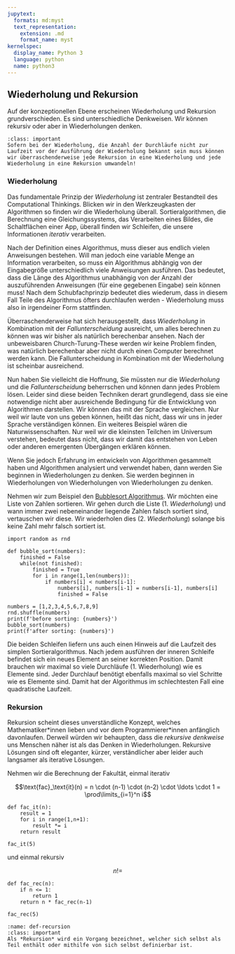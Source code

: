 ```yaml
---
jupytext:
  formats: md:myst
  text_representation:
    extension: .md
    format_name: myst
kernelspec:
  display_name: Python 3
  language: python
  name: python3
---
```


## Wiederholung und Rekursion

Auf der konzeptionellen Ebene erscheinen Wiederholung und Rekursion grundverschieden.
Es sind unterschiedliche Denkweisen.
Wir können rekursiv oder aber in Wiederholungen denken.

```{admonition} Wiederholung und Rekursion
:class: important
Sofern bei der Wiederholung, die Anzahl der Durchläufe nicht zur Laufzeit vor der Ausführung der Wiederholung bekannt sein muss können wir überraschenderweise jede Rekursion in eine Wiederholung und jede Wiederholung in eine Rekursion umwandeln!
```

### Wiederholung

Das fundamentale Prinzip der *Wiederholung* ist zentraler Bestandteil des Computational Thinkings.
Blicken wir in den Werkzeugkasten der Algorithmen so finden wir die Wiederholung überall.
Sortieralgorithmen, die Berechnung eine Gleichungssystems, das Verarbeiten eines Bildes, die Schaltflächen einer App, überall finden wir Schleifen, die unsere Informationen *iterativ* verarbeiten.

Nach der Definition eines Algorithmus, muss dieser aus endlich vielen Anweisungen bestehen.
Will man jedoch eine variable Menge an Information verarbeiten, so muss ein Algorithmus abhängig von der Eingabegröße unterschiedlich viele Anweisungen ausführen.
Das bedeutet, dass die Länge des Algorithmus unabhängig von der Anzahl der auszuführenden Anweisungen (für eine gegebenen Eingabe) sein können muss!
Nach dem Schubfachprinzip bedeutet dies wiederum, dass in diesem Fall Teile des Algorithmus öfters durchlaufen werden - Wiederholung muss also in irgendeiner Form stattfinden.

Überraschenderweise hat sich herausgestellt, dass *Wiederholung* in Kombination mit der *Fallunterscheidung* ausreicht, um alles berechnen zu können was wir bisher als natürlich berechenbar ansehen.
Nach der unbeweisbaren Church-Turung-These werden wir keine Problem finden, was natürlich berechenbar aber nicht durch einen Computer berechnet werden kann.
Die Fallunterscheidung in Kombination mit der Wiederholung ist scheinbar ausreichend.

Nun haben Sie vielleicht die Hoffnung, Sie müssten nur die *Wiederholung* und die *Fallunterscheidung* beherrschen und können dann jedes Problem lösen.
Leider sind diese beiden Techniken derart grundlegend, dass sie eine notwendige nicht aber ausreichende Bedingung für die Entwicklung von Algorithmen darstellen.
Wir können das mit der Sprache vergleichen.
Nur weil wir laute von uns geben können, heißt das nicht, dass wir uns in jeder Sprache verständigen können.
Ein weiteres Beispiel wären die Naturwissenschaften.
Nur weil wir die kleinsten Teilchen im Universum verstehen, bedeutet dass nicht, dass wir damit das entstehen von Leben oder anderen emergenten Übergängen erklären können.

Wenn Sie jedoch Erfahrung im entwickeln von Algorithmen gesammelt haben und Algorithmen analysiert und verwendet haben, dann werden Sie beginnen in Wiederholungen zu denken.
Sie werden beginnen in Wiederholungen von Wiederholungen von Wiederholungen zu denken.

Nehmen wir zum Beispiel den [Bubblesort Algorithmus](https://en.wikipedia.org/wiki/Bubble_sort).
Wir möchten eine Liste von Zahlen sortieren.
Wir gehen durch die Liste (1. *Wiederholung*) und wann immer zwei nebeneinander liegende Zahlen falsch sortiert sind, vertauschen wir diese.
Wir wiederholen dies (2. *Wiederholung*) solange bis keine Zahl mehr falsch sortiert ist.

```{code-cell} python3
import random as rnd

def bubble_sort(numbers):
    finished = False
    while(not finished):
        finished = True
        for i in range(1,len(numbers)):
            if numbers[i] < numbers[i-1]:
                numbers[i], numbers[i-1] = numbers[i-1], numbers[i]
                finished = False
    
numbers = [1,2,3,4,5,6,7,8,9]
rnd.shuffle(numbers)
print(f'before sorting: {numbers}')
bubble_sort(numbers)
print(f'after sorting: {numbers}')
```

Die beiden Schleifen liefern uns auch einen Hinweis auf die Laufzeit des simplen Sortieralgorithmus.
Nach jedem ausführen der inneren Schleife befindet sich ein neues Element an seiner korrekten Position.
Damit brauchen wir maximal so viele Durchläufe (1. Wiederholung) wie es Elemente sind.
Jeder Durchlauf benötigt ebenfalls maximal so viel Schritte wie es Elemente sind.
Damit hat der Algorithmus im schlechtesten Fall eine quadratische Laufzeit.

### Rekursion

Rekursion scheint dieses unverständliche Konzept, welches Mathematiker\*innen lieben und vor dem Programmierer\*innen anfänglich davonlaufen.
Derweil würden wir behaupten, dass die *rekursive denkweise* uns Menschen näher ist als das Denken in Wiederholungen.
Rekursive Lösungen sind oft eleganter, kürzer, verständlicher aber leider auch langsamer als iterative Lösungen.

Nehmen wir die Berechnung der Fakultät, einmal iterativ

$$\text{fac}_\text{it}(n) = n \cdot (n-1) \cdot (n-2) \cdot \ldots \cdot 1 = \prod\limits_{i=1}^n i$$

```{code-cell} python3
def fac_it(n):
    result = 1
    for i in range(1,n+1):
        result *= i
    return result

fac_it(5)
```

und einmal rekursiv

$$n! = $$

```{code-cell} python3
def fac_rec(n):
    if n <= 1:
        return 1
    return n * fac_rec(n-1)

fac_rec(5)
```

```{admonition} Rekursion
:name: def-recursion
:class: important
Als *Rekursion* wird ein Vorgang bezeichnet, welcher sich selbst als Teil enthält oder mithilfe von sich selbst definierbar ist.
```